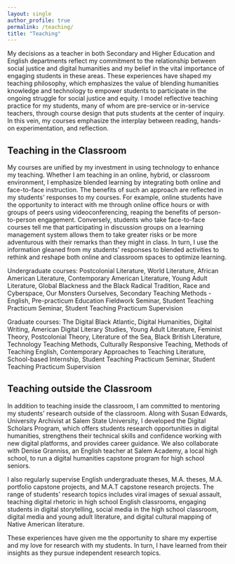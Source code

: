 ```yaml
---
layout: single
author_profile: true
permalink: /teaching/
title: "Teaching"
---
```


My decisions as a teacher in both Secondary and Higher Education and English departments reflect my commitment to the relationship between social justice and digital humanities and my belief in the vital importance of engaging students in these areas. These experiences have shaped my teaching philosophy, which emphasizes the value of blending humanities knowledge and technology to empower students to participate in the ongoing struggle for social justice and equity. I model reflective teaching practice for my students, many of whom are pre-service or in-service teachers, through course design that puts students at the center of inquiry. In this vein, my courses emphasize the interplay between reading, hands-on experimentation, and reflection.

## Teaching in the Classroom

My courses are unified by my investment in using technology to enhance my teaching. Whether I am teaching in an online, hybrid, or classroom environment, I emphasize blended learning by integrating both online and face-to-face instruction. The benefits of such an approach are reflected in my students' responses to my courses. For example, online students have the opportunity to interact with me through online office hours or with groups of peers using videoconferencing, reaping the benefits of person-to-person engagement. Conversely, students who take face-to-face courses tell me that participating in discussion groups on a learning management system allows them to take greater risks or be more adventurous with their remarks than they might in class. In turn, I use the information gleaned from my students' responses to blended activities to rethink and reshape both online and classroom spaces to optimize learning.

Undergraduate courses: Postcolonial Literature, World Literature, African American Literature, Contemporary American Literature, Young Adult Literature, Global Blackness and the Black Radical Tradition, Race and Cyberspace, Our Monsters Ourselves, Secondary Teaching Methods - English, Pre-practicum Education Fieldwork Seminar, Student Teaching Practicum Seminar, Student Teaching Practicum Supervision

Graduate courses: The Digital Black Atlantic, Digital Humanities, Digital Writing, American Digital Literary Studies, Young Adult Literature, Feminist Theory, Postcolonial Theory, Literature of the Sea, Black British Literature, Technology Teaching Methods, Culturally Responsive Teaching, Methods of Teaching English, Contemporary Approaches to Teaching Literature, School-based Internship, Student Teaching Practicum Seminar, Student Teaching Practicum Supervision

## Teaching outside the Classroom

In addition to teaching inside the classroom, I am committed to mentoring my students' research outside of the classroom. Along with Susan Edwards, University Archivist at Salem State University, I developed the Digital Scholars Program, which offers students research opportunities in digital humanities, strengthens their technical skills and confidence working with new digital platforms, and provides career guidance. We also collaborate with Denise Granniss, an English teacher at Salem Academy, a local high school, to run a digital humanities capstone program for high school seniors.

I also regularly supervise English undergraduate theses, M.A. theses, M.A. portfolio capstone projects, and M.A.T capstone research projects. The range of students' research topics includes viral images of sexual assault, teaching digital rhetoric in high school English classrooms, engaging students in digital storytelling, social media in the high school classroom, digital media and young adult literature, and digital cultural mapping of Native American literature.

These experiences have given me the opportunity to share my expertise and my love for research with my students. In turn, I have learned from their insights as they pursue independent research topics.
